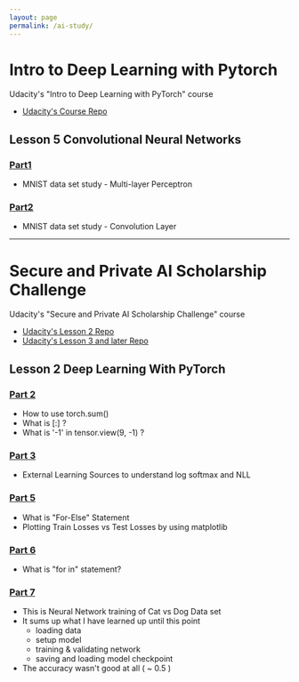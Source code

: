 ```yaml
---
layout: page
permalink: /ai-study/
---
```

# Intro to Deep Learning with Pytorch

Udacity's "Intro to Deep Learning with PyTorch" course
- [Udacity's Course Repo](https://github.com/udacity/deep-learning-v2-pytorch)
  
## Lesson 5 Convolutional Neural Networks
  
### [Part1](/ai-study/intro-to-deep-learning-with-pytorch/CNN/part1)
- MNIST data set study - Multi-layer Perceptron

### [Part2](/ai-study/intro-to-deep-learning-with-pytorch/CNN/part2)
- MNIST data set study - Convolution Layer

<hr>
  
# Secure and Private AI Scholarship Challenge
Udacity's "Secure and Private AI Scholarship Challenge" course
- [Udacity's Lesson 2 Repo](https://github.com/udacity/deep-learning-v2-pytorch)
- [Udacity's Lesson 3 and later Repo](https://github.com/udacity/private-ai)  


## Lesson 2 Deep Learning With PyTorch

### [Part 2](/ai-study/secure-and-private-ai/deep-learning-with-pytorch/part2)
- How to use torch.sum()
- What is [:] ?
- What is '-1' in tensor.view(9, -1) ?

### [Part 3](/ai-study/secure-and-private-ai/deep-learning-with-pytorch/part3)
- External Learning Sources to understand log softmax and NLL

### [Part 5](/ai-study/secure-and-private-ai/deep-learning-with-pytorch/part5)
- What is "For-Else" Statement
- Plotting Train Losses vs Test Losses by using matplotlib

### [Part 6](/ai-study/secure-and-private-ai/deep-learning-with-pytorch/part6)
- What is "for in" statement?

### [Part 7](/ai-study/secure-and-private-ai/deep-learning-with-pytorch/part7)
- This is Neural Network training of Cat vs Dog Data set
- It sums up what I have learned up until this point
    - loading data
    - setup model
    - training & validating network
    - saving and loading model checkpoint
- The accuracy wasn't good at all ( ~ 0.5 )
